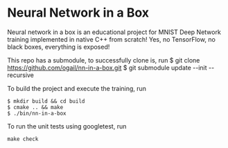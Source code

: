 
# Neural Network in a Box

Neural network in a box is an educational project for MNIST Deep Network training implemented in native C++ from scratch!  Yes, no TensorFlow, no black boxes, everything is exposed!

This repo has a submodule, to successfully clone is, run
    $ git clone https://github.com/ogail/nn-in-a-box.git
    $ git submodule update --init --recursive

To build the project and execute the training, run

    $ mkdir build && cd build
    $ cmake .. && make
    $ ./bin/nn-in-a-box
    

To run the unit tests using googletest, run

    make check
